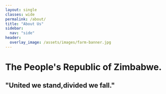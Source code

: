 ```yaml
---
layout: single
classes: wide
permalink: /about/
title: "About Us"
sidebar:
  nav: "side"
header:   
  overlay_image: /assets/images/farm-banner.jpg
---
```


# The People's Republic of Zimbabwe.

## "United we stand,divided we fall."
 

